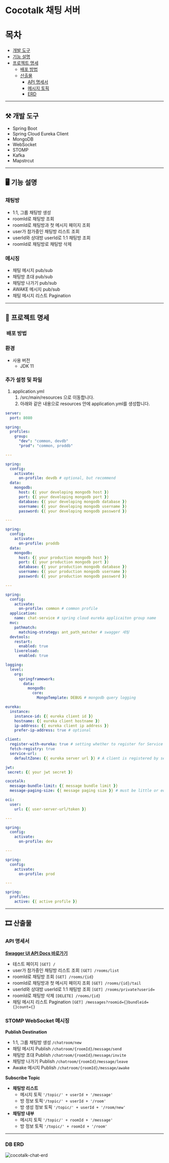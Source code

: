 # Cocotalk 채팅 서버

# 목차

- [개발 도구](#개발-도구)
- [기능 설명](#기능-설명)
- [프로젝트 명세](#프로젝트-명세)
    - [배포 방법](#배포-방법)
    - [산출물](#산출물)
        - [API 명세서](#API-명세서)
        - [메시지 토픽](#메시지-토픽)
        - [ERD](#DB-ERD)

---

## ⚒ 개발 도구
- Spring Boot
- Spring Cloud Eureka Client
- MongoDB
- WebSocket
- STOMP
- Kafka
- Mapstrcut

---


## 🖥 기능 설명

### 채팅방
- 1:1, 그룹 채팅방 생성
- roomId로 채팅방 조회
- roomId로 채팅방과 첫 메시지 페이지 조회
- user가 참가중인 채팅방 리스트 조회
- userId와 상대방 userId로 1:1 채팅방 조회
- roomId로 채팅방로 채팅방 삭제

### 메시징
- 채팅 메시지 pub/sub
- 채팅방 초대 pub/sub
- 채팅방 나가기 pub/sub
- AWAKE 메시지 pub/sub
- 채팅 메시지 리스트 Pagination

---

## 🔧 프로젝트 명세

### ️ 배포 방법 

### 환경

- 사용 버전
    - JDK 11

### 추가 설정 및 파일

1. application.yml
    1. /src/main/resources 으로 이동합니다.
    2. 아래와 같은 내용으로 resources 안에 application.yml를 생성합니다.
    
```yaml
server:
  port: 8080

spring:
  profiles:
    group:
      "dev": "common, devdb"
      "prod": "common, proddb"

---

spring:
  config:
    activate:
      on-profile: devdb # optional, but recommend
  data:
    mongodb:
      host: {{ your developing mongodb host }}
      port: {{ your developing mongodb port }}
      database: {{ your developing mongodb database }}
      username: {{ your developing mongodb username }}
      password: {{ your developing mongodb password }}

---

spring:
  config:
    activate:
      on-profile: proddb
  data:
    mongodb:
      host: {{ your production mongodb host }}
      port: {{ your production mongodb port }}
      database: {{ your production mongodb database }}
      username: {{ your production mongodb username }}
      password: {{ your production mongodb password }}

---

spring:
  config:
    activate:
      on-profile: common # common profile
  application:
    name: chat-service # spring cloud eureka applicaiton group name
  mvc:
    pathmatch:
      matching-strategy: ant_path_matcher # swagger 세팅
  devtools:
    restart:
      enabled: true
    livereload:
      enabled: true

logging:
  level:
    org:
      springframework:
        data:
          mongodb:
            core:
              MongoTemplate: DEBUG # mongodb query logging

eureka:
  instance:
    instance-id: {{ eureka client id }}
    hostname: {{ eureka client hostname }}
    ip-address: {{ eureka client ip address }}
    prefer-ip-address: true # optional

client:
  register-with-eureka: true # setting whether to register for Service Discovery
  fetch-registry: true
  service-url:
    defaultZone: {{ eureka server url }} # A client is registered by sending a POST request to it.

jwt:
 secret: {{ your jwt secret }}

cocotalk:
  message-bundle-limit: {{ message bundle limit }}
  message-paging-size: {{ message paging size }} # must be little or equals message-bundle-limit

oci:
  user:
    url: {{ user-server-url/token }}

---

spring:
  config:
    activate:
      on-profile: dev

---

spring:
  config:
    activate:
      on-profile: prod

---

spring:
  profiles:
    active: {{ active profile }}

```

---

## 🎞 산출물

### API 명세서

**[Swagger UI API Docs 바로가기](http://138.2.88.163:8000/webjars/swagger-ui/index.html?urls.primaryName=chat)**

- 테스트 페이지  `[GET] /`
- user가 참가중인 채팅방 리스트 조회  `[GET] /rooms/list`
- roomId로 채팅방 조회 `[GET] /rooms/{id}`
- roomId로 채팅방과 첫 메시지 페이지 조회 `[GET] /rooms/{id}/tail`
- userId와 상대방 userId로 1:1 채팅방 조회 `[GET] /rooms/private?userid=`
- roomId로 채팅방 삭제 `[DELETE] /rooms/{id}`
- 채팅 메시지 리스트 Pagination `[GET] /messages?roomid={}bundleid={}count={}`

### STOMP WebSocket 메시징
**Publish Destination**
- 1:1, 그룹 채팅방 생성 `/chatroom/new`
- 채팅 메시지 Publish `/chatroom/{roomId}/message/send`
- 채팅방 초대 Publish `/chatroom/{roomId}/message/invite`
- 채팅방 나가기 Publish `/chatroom/{roomId}/message/leave`
- Awake 메시지 Publish `/chatroom/{roomId}/message/awake`

**Subscribe Topic**
- **채팅방 리스트**
  - 메시지 토픽 `'/topic/' + userId + '/message'`
  - 방 정보 토픽`'/topic/' + userId + '/room'`
  - 방 생성 정보 토픽 `'/topic/' + userId + '/room/new'`
- **채팅방 내부**
  - 메시지 토픽 `'/topic/' + roomId + '/message'`
  - 방 정보 토픽 `'/topic/' + roomId + '/room'`

---

### DB ERD
![cocotalk-chat-erd](https://user-images.githubusercontent.com/54519245/153525356-b96f2d95-1441-4c82-97d9-7db86d39a295.PNG)